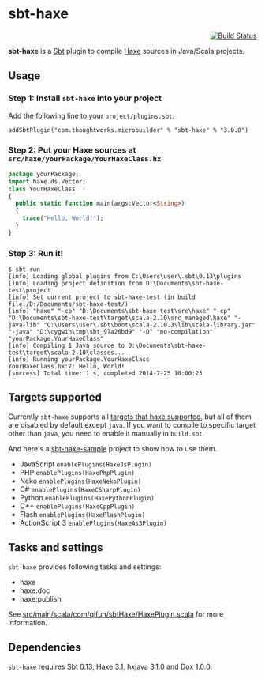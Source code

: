 sbt-haxe
========

<div align="right"><a href="https://travis-ci.org/ThoughtWorksInc/sbt-haxe"><img alt="Build Status" src="https://travis-ci.org/ThoughtWorksInc/sbt-haxe.png?branch=master"/></a></div>

**sbt-haxe** is a [Sbt](http://www.scala-sbt.org/) plugin to compile [Haxe](http://www.haxe.org/) sources in Java/Scala projects.

Usage
-----

### Step 1: Install `sbt-haxe` into your project

Add the following line to your `project/plugins.sbt`:

```
addSbtPlugin("com.thoughtworks.microbuilder" % "sbt-haxe" % "3.0.8")
```

### Step 2: Put your Haxe sources at `src/haxe/yourPackage/YourHaxeClass.hx`

```haxe
package yourPackage;
import haxe.ds.Vector;
class YourHaxeClass
{
  public static function main(args:Vector<String>)
  {
    trace("Hello, World!");
  }
}
```

### Step 3: Run it!

```
$ sbt run
[info] Loading global plugins from C:\Users\user\.sbt\0.13\plugins
[info] Loading project definition from D:\Documents\sbt-haxe-test\project
[info] Set current project to sbt-haxe-test (in build file:/D:/Documents/sbt-haxe-test/)
[info] "haxe" "-cp" "D:\Documents\sbt-haxe-test\src\haxe" "-cp" "D:\Documents\sbt-haxe-test\target\scala-2.10\src_managed\haxe" "-java-lib" "C:\Users\user\.sbt\boot\scala-2.10.3\lib\scala-library.jar" "-java" "D:\cygwin\tmp\sbt_97a26bd9" "-D" "no-compilation" "yourPackage.YourHaxeClass"
[info] Compiling 1 Java source to D:\Documents\sbt-haxe-test\target\scala-2.10\classes...
[info] Running yourPackage.YourHaxeClass
YourHaxeClass.hx:7: Hello, World!
[success] Total time: 1 s, completed 2014-7-25 10:00:23
```

Targets supported
-----------------

Currently `sbt-haxe` supports all [targets that haxe supported](http://haxe.org/manual/target-details.html), but all of them are disabled by default except `java`. If you want to compile to specific target other than `java`, you need to enable it manually in `build.sbt`.

And here's a [sbt-haxe-sample](https://github.com/zhanglongyang/sbt-haxe-sample) project to show how to use them.

-	JavaScript `enablePlugins(HaxeJsPlugin)`
-	PHP `enablePlugins(HaxePhpPlugin)`
-	Neko `enablePlugins(HaxeNekoPlugin)`
-	C# `enablePlugins(HaxeCSharpPlugin)`
-	Python `enablePlugins(HaxePythonPlugin)`
-	C++ `enablePlugins(HaxeCppPlugin)`
-	Flash `enablePlugins(HaxeFlashPlugin)`
-	ActionScript 3 `enablePlugins(HaxeAs3Plugin)`

Tasks and settings
------------------

`sbt-haxe` provides following tasks and settings:

-	haxe
-	haxe:doc
-	haxe:publish

See [src/main/scala/com/qifun/sbtHaxe/HaxePlugin.scala](https://github.com/ThoughtWorksInc/sbt-haxe/blob/master/src/main/scala/com/qifun/sbtHaxe/HaxeKeys.scala) for more information.

Dependencies
------------

`sbt-haxe` requires Sbt 0.13, Haxe 3.1, [hxjava](http://lib.haxe.org/p/hxjava) 3.1.0 and [Dox](http://lib.haxe.org/p/dox) 1.0.0.
